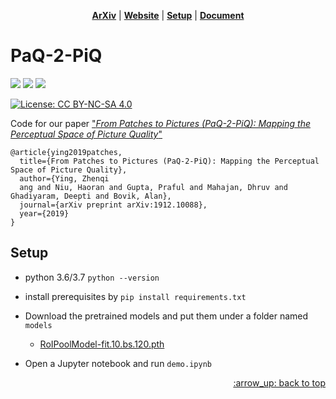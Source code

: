 <p align="center">
<b><a href="https://arxiv.org/abs/1912.10088">ArXiv</a></b>
|
<b><a href="https://baidut.github.io/PaQ-2-PiQ/">Website</a></b>
|
<b><a href="#Setup">Setup</a></b>
|
<b><a href="https://github.com/baidut/PaQ-2-PiQ/wiki">Document</a></b>
</p>

# PaQ-2-PiQ

![](https://img.shields.io/badge/python-3.6-blue.svg) ![](https://img.shields.io/badge/pytorch-1.0-red.svg) ![](https://img.shields.io/badge/fastai-1.0.60-green.svg) 

[![License: CC BY-NC-SA 4.0](https://licensebuttons.net/l/by-nc-sa/4.0/80x15.png)](https://creativecommons.org/licenses/by-nc-sa/4.0/)

Code for our paper ["*From Patches to Pictures (PaQ-2-PiQ): Mapping the Perceptual Space of Picture Quality*"](https://arxiv.org/abs/1912.10088)

```
@article{ying2019patches,
  title={From Patches to Pictures (PaQ-2-PiQ): Mapping the Perceptual Space of Picture Quality},
  author={Ying, Zhenqi
  ang and Niu, Haoran and Gupta, Praful and Mahajan, Dhruv and Ghadiyaram, Deepti and Bovik, Alan},
  journal={arXiv preprint arXiv:1912.10088},
  year={2019}
}
```

## Setup

* python 3.6/3.7 `python --version`
* install prerequisites by `pip install requirements.txt`
* Download the pretrained models and put them under a folder named `models`
  
  * [RoIPoolModel-fit.10.bs.120.pth](https://github.com/baidut/PaQ-2-PiQ/releases/download/v1.0/RoIPoolModel-fit.10.bs.120.pth)
* Open a Jupyter notebook and run `demo.ipynb` 

<p align="right"><a href="#top">:arrow_up: back to top</a></p>
